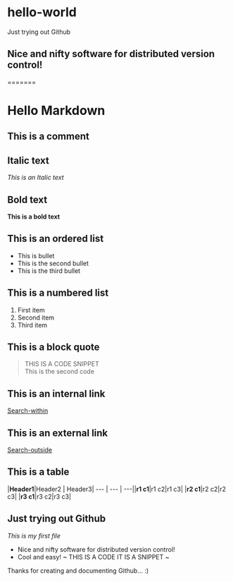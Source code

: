 
# hello-world

Just trying out Github

## Nice and nifty software for distributed version control!

=======
# Hello Markdown

## This is a comment
<!-- This is a comment -->

## Italic text
*This is an Italic text*

## Bold text
**This is a bold text**

## This is an ordered list
- This is bullet
- This is the second bullet
- This is the third bullet

## This is a numbered list
1. First item
2. Second item
8. Third item

## This is a block quote
> THIS IS A CODE SNIPPET  
>This is the second code

## This is an internal link 
[Search-within](HELLO-WORLD/Readme.md/)

## This is an external link
[Search-outside](https://www.google.co.in/)

## This is a table
|**Header1**|Header2  | Header3|
--- | --- | ---||**r1 c1**|r1 c2|r1 c3|
|**r2 c1**|r2 c2|r2 c3|
|**r3 c1**|r3 c2|r3 c3|

## Just trying out Github
*This is my first file*
- Nice and nifty software for distributed version control!
- Cool and easy!
~ THIS IS A CODE
IT IS A SNIPPET ~

Thanks for creating and documenting Github... :)
